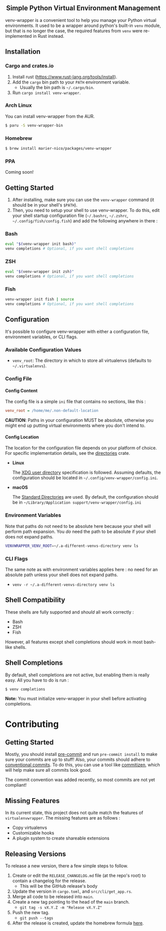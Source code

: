 <h2 align="center">Simple Python Virtual Environment Management</h2>

venv-wrapper is a convenient tool to help you manage your Python virtual environments. It used to be
a wrapper around python's built-in `venv` module, but that is no longer the case, the required
features from `venv` were re-implemented in Rust instead.

## Installation

### Cargo and crates.io

1. Install rust (https://www.rust-lang.org/tools/install).
2. Add the `cargo` bin path to your `PATH` environment variable.
    - Usually the bin path is `~/.cargo/bin`.
3. Run `cargo install venv-wrapper`.

### Arch Linux

You can install venv-wrapper from the AUR.

```bash
$ paru -S venv-wrapper-bin
```

### Homebrew

```bash
$ brew install marier-nico/packages/venv-wrapper
```

### PPA

Coming soon!

## Getting Started

1. After installing, make sure you can use the `venv-wrapper` command (it should be in your shell's
`$PATH`).
2. Then, you need to setup your shell to use venv-wrapper. To do this, edit your shell
startup configuration file (`~/.bashrc`, `~/.zshrc`, `~/.config/fish/config.fish`) and add the
following anywhere in there :

### Bash

```bash
eval "$(venv-wrapper init bash)"
venv completions # Optional, if you want shell completions
```

### ZSH

```zsh
eval "$(venv-wrapper init zsh)"
venv completions # Optional, if you want shell completions
```

### Fish

```bash
venv-wrapper init fish | source
venv completions # Optional, if you want shell completions
```

## Configuration

It's possible to configure venv-wrapper with either a configuration file, environment variables, or
CLI flags.

### Available Configuration Values

- `venv_root`: The directory in which to store all virtualenvs (defaults to `~/.virtualenvs`).

### Config File

#### Config Content

The config file is a simple `ini` file that contains no sections, like this :

```ini
venv_root = /home/me/.non-default-location
```

**CAUTION**: Paths in your configuration MUST be absolute, otherwise you might end up putting
virtual environments where you don't intend to.

#### Config Location

The location for the configuration file depends on your platform of choice. For specific
implementation details, see the [directories](https://docs.rs/directories/3.0.2/directories/) crate.

- **Linux**

    The [XDG user directory](https://www.freedesktop.org/wiki/Software/xdg-user-dirs/) specification is
    followed. Assuming defaults, the configuration should be located in
    `~/.config/venv-wrapper/config.ini`.

- **macOS**

    The [Standard Directories](https://developer.apple.com/library/content/documentation/FileManagement/Conceptual/FileSystemProgrammingGuide/FileSystemOverview/FileSystemOverview.html#//apple_ref/doc/uid/TP40010672-CH2-SW6)
    are used. By default, the configuration should be in `~/Library/Application support/venv-wrapper/config.ini`

### Environment Variables

Note that paths do not need to be absolute here because your shell will perform path expansion.
You _do_ need the path to be absolute if your shell does not expand paths.

```bash
VENVWRAPPER_VENV_ROOT=~/.a-different-venvs-directory venv ls
```

### CLI Flags

The same note as with environment variables applies here : no need for an absolute path unless your
shell does not expand paths.

- `venv -r ~/.a-different-venvs-directory venv ls`

## Shell Compatibility

These shells are fully supported and _should_ all work correctly :
- Bash
- ZSH
- Fish

However, all features except shell completions should work in most bash-like shells.

## Shell Completions

By default, shell completions are not active, but enabling them is really easy. All you have to do
is run :

```bash
$ venv completions
```

**Note:** You must initialize venv-wrapper in your shell before activating completions.

# Contributing

## Getting Started

Mostly, you should install [pre-commit](https://pre-commit.com/) and run `pre-commit install` to
make sure your commits are up to stuff! Also, your commits should adhere to
[conventional commits](https://www.conventionalcommits.org/en/v1.0.0/). To do this, you can use a
tool like [commitizen](https://github.com/commitizen-tools/commitizen), which will help make sure
all commits look good.

The commit convention was added recently, so most commits are not yet compliant!

## Missing Features

In its current state, this project does not quite match the features of `virtualenvwrapper`. The
missing features are as follows :

- Copy virtualenvs
- Customizable hooks
- A plugin system to create shareable extensions

## Releasing Versions

To release a new version, there a few simple steps to follow.

1. Create or edit the `RELEASE_CHANGELOG.md` file (at the repo's root) to contain a changelog for the release.
    - This will be the GitHub release's body
2. Update the version in `cargo.toml`, and `src/cli/get_app.rs`.
3. Merge all code to be released into `main`.
4. Create a new tag pointing to the head of the `main` branch.
    - `git tag -s vX.Y.Z -m "Release vX.Y.Z"`
5. Push the new tag.
    - `git push --tags`
6. After the release is created, update the homebrew formula [here](https://github.com/marier-nico/homebrew-packages/blob/main/Formula/venv-wrapper.rb).
